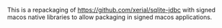 This is a repackaging of https://github.com/xerial/sqlite-jdbc with signed macos
native libraries to allow packaging in signed macos applications.